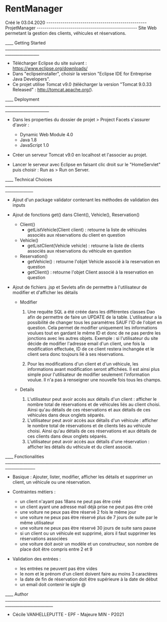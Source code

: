 # RentManager

Créé le 03.04.2020 
-------------------------------------------------- ProjetManager --------------------------------------------------
Site Web permetant la gestion des clients, véhicules et réservations. 

____ Getting Started _______________________________________________________________________________________________

+ Télécharger Eclipse du site suivant : https://www.eclipse.org/downloads/
+ Dans "eclipseinstaller", choisir la version "Eclipse IDE for Entreprise Java Developers".
+ Ce projet utilise Tomcat v9.0 (télécharger la version "Tomcat 9.0.33 Released" : http://tomcat.apache.org/). 


____ Deployment ____________________________________________________________________________________________________

- Dans les properties du dossier de projet > Project Facets s'assurer d'avoir :
	+ Dynamic Web Module 4.0
	+ Java 1.8
	+ JavaScript 1.0

- Créer un serveur Tomcat v9.0 en localhost et l'associer au projet. 
- Lancer le serveur avec Eclipse en faisant clic droit sur le "HomeServlet" puis choisir : Run as > Run on Server.

____ Technical Choices ____________________________________________________________________________________________
- Ajout d'un package validator contenant les méthodes de validation des inputs

- Ajout de fonctions get() dans Client(), Vehicle(), Reservation()
	* Client()
		- getListVehicle(Client client) : retourne la liste de véhicules associés aux réservations du client en question
	* Vehicle()
		- getListClient(Vehicle vehicle) : retourne la liste de clients associés aux réservations du véhicule en question
	* Reservation()
		- getVehicle() : retourne l'objet Vehicle associé à la reservation en question
		- getClient() : retourne l'objet Client associé à la reservation en question 

- Ajout de fichiers .jsp et Sevlets afin de permettre à l'utilisateur de modifier et d'afficher les détails
	* Modifier

		1) Une requête SQL a été créée dans les différentes classes Dao afin de permettre de faire un UPDATE de la table. 
L'utilisateur a la possibilité de changer tous les paramètres SAUF l'ID de l'objet en question. Cela permet de 
modifier uniquement les informations voulues tout en gardant le même ID et donc de ne pas perdre les 
jonctions avec les autres objets.
	Exemple : si l'utilisateur du site décide de modifier l'adresse email d'un client, une fois la modification effectuée, 
ID de ce client restera inchangée et le client sera donc toujours lié à ses réservations. 

		2) Pour les modifications d'un client et d'un véhicule, les informations avant modification seront affichées. 
Il est ainsi plus simple pour l'utilisateur de modifier seulement l'information voulue. Il n'a pas à renseigner 
une nouvelle fois tous les champs.

	* Details
	
		1) L'utilisateur peut avoir accès aux détails d'un client : afficher le nombre total de réservations et de véhicules liés au client choisi. Ainsi qu'au détails de ces réservations et aux détails de ces véhicules dans deux onglets séparés. 
		2) L'utilisateur peut avoir accès aux détails d'un véhicule : afficher le nombre total de réservations et de clients liés au véhicule choisi. Ainsi qu'au détails de ces réservations et aux détails de ces clients dans deux onglets séparés.
		3) L'utilisateur peut avoir accès aux détails d'une réservation : afficher les détails du véhicule et du client associé.

____ Fonctionalities _____________________________________________________________________________________________

- Basique : Ajouter, lister, modifier, afficher les détails et supprimer un client, un véhicule ou une réservation.
- Contraintes métiers :
	* un client n'ayant pas 18ans ne peut pas être créé
	* un client ayant une adresse mail déjà prise ne peut pas être créé
	* une voiture ne peux pas être réservé 2 fois le même jour
	* une voiture ne peux pas être réservé plus de 7 jours de suite par le même utilisateur
	* une voiture ne peux pas être réservé 30 jours de suite sans pause 
	* si un client ou un véhicule est supprimé, alors il faut supprimer les réservations associées
	* une voiture doit avoir un modèle et un constructeur, son nombre de place doit être compris entre 2 et 9
        
- Validation des entrées :
	* les entrées ne peuvent pas être vides
	* le nom et le prénom d'un client doivent faire au moins 3 caractères
	* la date de fin de réservation doit être supérieure à la date de début 
	* un email doit contenir le sigle @ 
        

____ Author ______________________________________________________________________________________________________ 
- Cécile VANHELLEPUTTE - EPF - Majeure MIN - P2021
